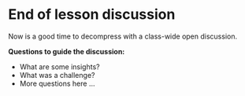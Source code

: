 # End of lesson discussion

Now is a good time to decompress with a class-wide open discussion.

**Questions to guide the discussion:**

- What are some insights?
- What was a challenge?
- More questions here ...

